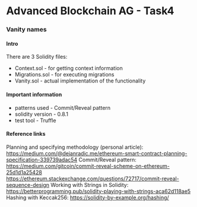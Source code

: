 # Advanced Blockchain AG - Task4
### Vanity names

#### Intro
There are 3 Solidity files:
* Context.sol - for getting context information
* Migrations.sol - for executing migrations
* Vanity.sol - actual implementation of the functionality
  
#### Important information
* patterns used - Commit/Reveal pattern
* solidity version - 0.8.1
* test tool - Truffle

#### Reference links  

Planning and specifying methodology (personal article):
https://medium.com/@dejanradic.me/ethereum-smart-contract-planning-specification-339739adac54
Commit/Reveal pattern:
https://medium.com/gitcoin/commit-reveal-scheme-on-ethereum-25d1d1a25428
https://ethereum.stackexchange.com/questions/72717/commit-reveal-sequence-design
Working with Strings in Solidity:
https://betterprogramming.pub/solidity-playing-with-strings-aca62d118ae5
Hashing with Keccak256:
https://solidity-by-example.org/hashing/